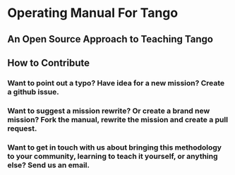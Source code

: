 # Operating Manual For Tango

## An Open Source Approach to Teaching Tango

## How to Contribute

### Want to point out a typo? Have idea for a new mission? Create a github issue.

### Want to suggest a mission rewrite? Or create a brand new mission? Fork the manual, rewrite the mission and create a pull request.

### Want to get in touch with us about bringing this methodology to your community, learning to teach it yourself, or anything else? Send us an email.
